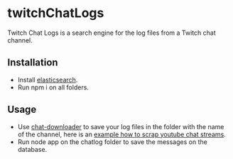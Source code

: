 # twitchChatLogs
Twitch Chat Logs is a search engine for the log files from a Twitch chat channel.

## Installation
* Install [elasticsearch](https://www.elastic.co/).
* Run npm i on all folders.
## Usage
* Use [chat-downloader](https://pypi.org/project/chat-downloader/) to save your log files in the folder with the name of the channel, here is an [example how to scrap youtube chat streams](https://github.com/Fabricio2210/youtubeScrapStreamChat).
* Run node app on the chatlog folder to save the messages on the database. 

